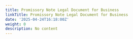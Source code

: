 ```yaml
---
title: Promissory Note Legal Document for Business
linkTitle: Promissory Note Legal Document for Business
date: '2025-04-24T16:18:00Z'
weight: 0
description: No content
---
```



